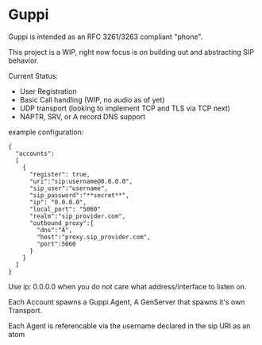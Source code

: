 # Guppi

Guppi is intended as an RFC 3261/3263 compliant "phone".

This project is a WIP, right now focus is on building out and abstracting SIP behavior.

Current Status:
  - User Registration
  - Basic Call handling (WIP, no audio as of yet)
  - UDP transport (looking to implement TCP and TLS via TCP next)
  - NAPTR, SRV, or A record DNS support

example configuration:
```
{
  "accounts": 
  [
    {
      "register": true,
      "uri":"sip:username@0.0.0.0",
      "sip_user":"username",
      "sip_password":"**secret**",
      "ip": "0.0.0.0",
      "local_port": "5060"
      "realm":"sip_provider.com",
      "outbound_proxy":{
        "dns":"A",
        "host":"proxy.sip_provider.com",
        "port":5060
      }
    }
  ]
}
```
Use ip: 0.0.0.0 when you do not care what address/interface to listen on.

Each Account spawns a Guppi.Agent, A GenServer that spawns it's own Transport.

Each Agent is referencable via the username declared in the sip URI as an atom

